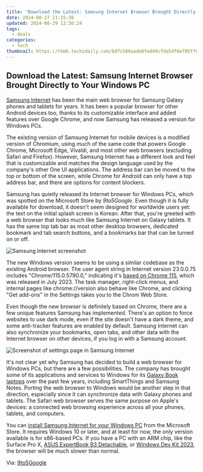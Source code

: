 ```yaml
---
title: "Download the Latest: Samsung Internet Browser Brought Directly to Your Windows PC"
date: 2024-08-27 21:15:38
updated: 2024-08-29 12:56:24
tags:
  - deals
categories:
  - tech
thumbnail: https://thmb.techidaily.com/bd7c586aade6fed49cfda54f6e705ff08c3876c36db98184cb0c5aec1615decc.jpg
---
```


## Download the Latest: Samsung Internet Browser Brought Directly to Your Windows PC

[Samsung Internet](https://on-screen-recording.techidaily.com/new-streamline-your-screen-captures-with-4-methods/) has been the main web browser for Samsung Galaxy phones and tablets for years. It has been a popular browser for other Android devices too, thanks to its customizable interface and added features over Google Chrome, and now Samsung has released a version for Windows PCs.

 The existing version of Samsung Internet for mobile devices is a modified version of Chromium, using much of the same code that powers Google Chrome, Microsoft Edge, Vivaldi, and most other web browsers (excluding Safari and Firefox). However, Samsung Internet has a different look and feel that is customizable and matches the design language used by the company's other One UI applications. The address bar can be moved to the top or bottom of the screen, while Chrome for Android can only have a top address bar, and there are options for content blockers.

 Samsung has quietly released its Internet browser for Windows PCs, which was spotted on the Microsoft Store by _9to5Google_. Even though it is fully available for download, it doesn't seem designed for worldwide users yet: the text on the initial splash screen is Korean. After that, you're greeted with a web browser that looks much like Samsung Internet on Galaxy tablets. It has the same top tab bar as most other desktop browsers, dedicated bookmark and tab search buttons, and a bookmarks bar that can be turned on or off.

![Samsung Internet screenshot](https://static1.howtogeekimages.com/wordpress/wp-content/uploads/2023/11/1-20.png) 

 The new Windows version seems to be using a similar codebase as the existing Android browser. The user agent string in Internet version 23.0.0.75 includes "Chrome/115.0.5790.0," indicating it's [based on Chrome 115](https://apple-account.techidaily.com/in-2024-apple-id-locked-for-security-reasons-from-apple-iphone-12-mini-find-the-best-solution-here-by-drfone-ios/), which was released in July 2023\. The task manager, right-click menus, and internal pages like chrome://version also behave like Chrome, and clicking "Get add-ons" in the Settings takes you to the Chrom Web Store.

 Even though the new browser is definitely based on Chrome, there are a few unique features Samsung has implemented. There's an option to force websites to use dark mode, even if the site doesn't have a dark theme, and some anti-tracker features are enabled by default. Samsung Internet can also synchronize your bookmarks, open tabs, and other data with the Internet browser on other devices, if you log in with a Samsung account.

![Screenshot of settings page in Samsung Internet](https://static1.howtogeekimages.com/wordpress/wp-content/uploads/2023/11/2-12.png) 

 It's not clear yet why Samsung has decided to build a web browser for Windows PCs, but there are a few possibilities. The company has brought some of its applications and services to Windows for its [Galaxy Book laptops](https://shop-links.co/link/?exclusive=1&publisher_slug=itechdaily19598&url=https%3A%2F%2Fwww.samsung.com%2Fglobal%2Fgalaxy%2Fgalaxy-book3%2F) over the past few years, including SmartThings and Samsung Notes. Porting the web browser to Windows would be another step in that direction, especially since it can synchronize data with Galaxy phones and tablets. The Safari web browser serves the same purpose on Apple's devices: a connected web browsing experience across all your phones, tablets, and computers.

 You can [install Samsung Internet for your Windows PC](https://apps.microsoft.com/detail/XPDCMJG5PTR3TP?hl=en-US&gl=US) from the Microsoft Store. It requires Windows 10 or later, and at least for now, the only version available is for x86-based PCs. If you have a PC with an ARM chip, like the Surface Pro X, [ASUS ExpertBook B3 Detachable](https://screen-recording.techidaily.com/new-2024-approved-how-to-record-facebook-live-stream/), or [Windows Dev Kit 2023](https://screen-recording.techidaily.com/new-2024-approved-how-to-record-facebook-live-stream/), the browser will be much slower than normal.

 Via: [9to5Google](https://9to5google.com/2023/11/28/samsung-internet-shows-microsoft-store/)

<ins class="adsbygoogle"
     style="display:block"
     data-ad-format="autorelaxed"
     data-ad-client="ca-pub-7571918770474297"
     data-ad-slot="1223367746"></ins>



<ins class="adsbygoogle"
     style="display:block"
     data-ad-client="ca-pub-7571918770474297"
     data-ad-slot="8358498916"
     data-ad-format="auto"
     data-full-width-responsive="true"></ins>

